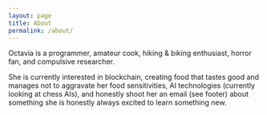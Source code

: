 ```yaml
---
layout: page
title: About
permalink: /about/
---
```


Octavia is a programmer, amateur cook, hiking & biking enthusiast, horror fan, and compulsive researcher. 

She is currently interested in blockchain, creating food that tastes good and manages not to aggravate her food sensitivities, AI technologies (currently looking at chess AIs), and honestly shoot her an email (see footer) about something she is honestly always excited to learn something new. 